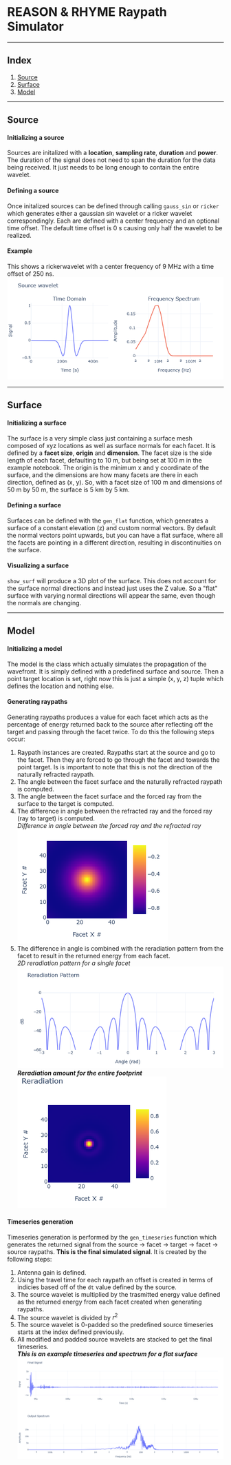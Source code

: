 # REASON & RHYME Raypath Simulator

---

## Index
1. [Source](README.md##Source)
2. [Surface](README.md##Surface)
3. [Model](README.md##Model)

---

## Source

#### Initializing a source
Sources are initalized with a **location**, **sampling rate**, **duration** and **power**. The duration of the signal does not need to span the duration for the data being received. It just needs to be long enough to contain the entire wavelet.
#### Defining a source
Once initalized sources can be defined through calling `gauss_sin` or `ricker` which generates either a gaussian sin wavelet or a ricker wavelet correspondingly. Each are defined with a center frequency and an optional time offset. The default time offset is 0 s causing only half the wavelet to be realized.
#### Example
This shows a rickerwavelet with a center frequency of 9 MHz with a time offset of 250 ns.  
![RickerWavelet](images/RickerSource.png)

---

## Surface

#### Initializing a surface
The surface is a very simple class just containing a surface mesh composed of xyz locations as well as surface normals for each facet.  It is defined by a **facet size**, **origin** and **dimension**. The facet size is the side length of each facet, defaulting to 10 m, but being set at 100 m in the example notebook. The origin is the minimum x and y coordinate of the surface, and the dimensions are how many facets are there in each direction, defined as (x, y). So, with a facet size of 100 m and dimensions of 50 m by 50 m, the surface is 5 km by 5 km.
#### Defining a surface
Surfaces can be defined with the `gen_flat` function, which generates a surface of a constant elevation (z) and custom normal vectors. By default the normal vectors point upwards, but you can have a flat surface, where all the facets are pointing in a different direction, resulting in discontinuities on the surface.
#### Visualizing a surface
`show_surf` will produce a 3D plot of the surface. This does not account for the surface normal directions and instead just uses the Z value. So a "flat" surface with varying normal directions will appear the same, even though the normals are changing.

---

## Model

#### Initializing a model
The model is the class which actually simulates the propagation of the wavefront. It is simply defined with a predefined surface and source. Then a point target location is set, right now this is just a simple (x, y, z) tuple which defines the location and nothing else.
#### Generating raypaths
Generating raypaths produces a value for each facet which acts as the percentage of energy returned back to the source after reflecting off the target and passing through the facet twice. To do this the following steps occur:
1. Raypath instances are created. Raypaths start at the source and go to the facet. Then they are forced to go through the facet and towards the point target. Is is important to note that this is not the direction of the naturally refracted raypath.
2. The angle between the facet surface and the naturally refracted raypath is computed.
3. The angle between the facet surface and the forced ray from the surface to the target is computed.
4. The difference in angle between the refracted ray and the forced ray (ray to target) is computed.  
*Difference in angle between the forced ray and the refracted ray*  
![ForcedRefractedDiff](images/DTh-Forced-Refracted.png)
5. The difference in angle is combined with the reradiation pattern from the facet to result in the returned energy from each facet.  
*2D reradiation pattern for a single facet*  
![facetrad](images/ReradiationFacet.png)
***Reradiation amount for the entire footprint***  
![reradiated](images/reradiation.png)
#### Timeseries generation
Timeseries generation is performed by the `gen_timeseries` function which generates the returned signal from the source &rarr; facet &rarr; target &rarr; facet &rarr; source raypaths. **This is the final simulated signal**. It is created by the following steps:
1. Antenna gain is defined.
2. Using the travel time for each raypath an offset is created in terms of indicies based off of the `dt` value defined by the source.
3. The source wavelet is multiplied by the trasmitted energy value defined as the returned energy from each facet created when generating raypaths.
4. The source wavelet is divided by $r^2$
5. The source wavelet is 0-padded so the predefined source timeseries starts at the index defined previously.
6. All modified and padded source wavelets are stacked to get the final timeseries.   
***This is an example timeseries and spectrum for a flat surface***
![FinalTimeseries](images/FinalTimeseries.png)